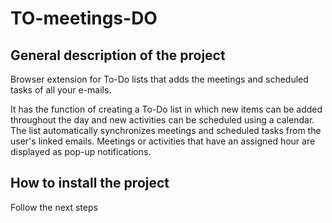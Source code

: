 # TO-meetings-DO

## General description of the project

Browser extension for To-Do lists that adds the meetings and scheduled tasks of all your e-mails.

It has the function of creating a To-Do list in which new items can be added throughout the day and new activities can be scheduled using a calendar. The list automatically synchronizes meetings and scheduled tasks from the user's linked emails.  Meetings or activities that have an assigned hour are displayed as pop-up notifications.

## How to install the project

Follow the next steps

